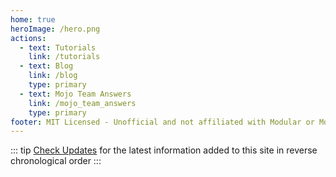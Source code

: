 ```yaml
---
home: true
heroImage: /hero.png
actions:
  - text: Tutorials
    link: /tutorials
  - text: Blog
    link: /blog
    type: primary
  - text: Mojo Team Answers
    link: /mojo_team_answers
    type: primary
footer: MIT Licensed - Unofficial and not affiliated with Modular or Mojo
---
```

::: tip
[Check Updates](/updates) for the latest information added to this site in reverse chronological order
:::
